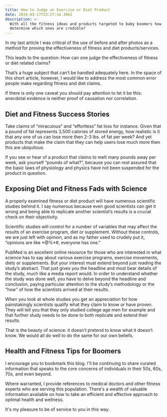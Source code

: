 ```yaml
---
title: How to Judge an Exercise or Diet Product
date: 2019-03-17T23:27:14.396Z
description: >-
  With all the fitness ideas and products targeted to baby boomers how do you
  determine which ones are credible?
---
```

In my last article I was  critical of the use of before and after photos as a method for proving the effectiveness of fitness and diet products/services. 

This leads to the question: How can one judge the effectiveness of fitness or diet related claims? 

That’s a huge subject that can’t be handled adequately here. In the space of this short article, however, I would like to address the most common error people make regarding fitness and diet claims. 

If there is only one caveat you should pay attention to let it be this: anecdotal evidence is neither proof of causation nor correlation.

## Diet and Fitness Success Stories

Take claims of “miraculous” and “effortless” fat loss for instance. Given that a pound of fat represents 3,500 calories of stored energy, how realistic is it that any one of us can lose more then 2-3 lbs. of fat per week? And yet products that make the claim that they can help users lose much more then this are ubiquitous.

If you see or hear of a product that claims to melt many pounds away per week, ask yourself “pounds of what?”, because you can rest assured that the basic laws of physiology and physics have not been suspended for the product in question.

## Exposing Diet and Fitness Fads with Science

A properly examined fitness or diet product will have numerous scientific studies behind it. I say numerous because even good scientists can get it wrong and being able to replicate another scientist’s results is a crucial check on their objectivity.

Scientific studies will control for a number of variables that may affect the results of an exercise program, diet or supplement. Without these controls, we are just left with opinion, and as my father used to crudely put it, “opinions are like \*@%\*#, everyone has one."

PubMed is an excellent online resource for those who are interested in what science has to say about various exercise programs, exercise movements, diets or supplements. But your interest must extend beyond just reading the study’s abstract. That just gives you the headline and most bear details of the study, much like a media report would. In order to understand whether the study was done well, you have to delve beyond the headline and conclusion, paying particular attention to the study’s methodology or the “how” of how the scientists arrived at their results.

When you look at whole studies you get an appreciation for how painstakingly scientists qualify what they claim to know or have proven. They will tell you that they only studied college age men for example and that further study needs to be done to both replicate and extend their results. 

That is the beauty of science: it doesn’t pretend to know what it doesn’t know. We would all do well to do the same for our own beliefs.

## Health and Fitness Tips for Boomers

I encourage you to bookmark this blog. I'll be continuing to share curated information that speaks to the core concerns of individuals in their 50s, 60s, 70s, and even beyond.

Where warranted, I provide references to medical doctors and other fitness experts who are serving this population. There's a wealth of valuable information available on how to take an efficient and effective approach to optimal health and wellness. 

It's my pleasure to be of service to you in this way.
